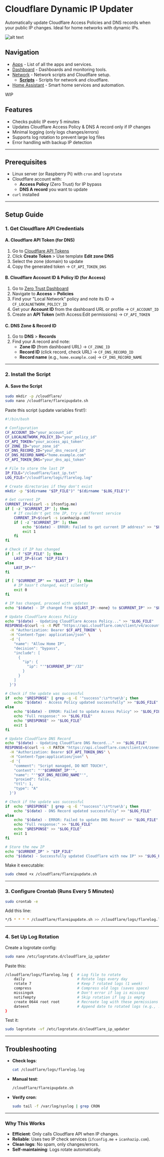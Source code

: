 # **Cloudflare Dynamic IP Updater**

Automatically update Cloudflare Access Policies and DNS records when your public IP changes. Ideal for home networks with dynamic IPs.

![alt text](/assets/network/cloudflare_script.png)

## Navigation
* [Apps](/apps/README.md) - List of all the apps and services.
* [Dashboard](/dashboard/README.md) - Dashboards and monitoring tools.
* [Network](/network/README.md) - Network scripts and Cloudflare setup.
  - [__Scripts__](/network/scripts/README.md) - Scripts for network and cloudflare.
* [Home Assistant](/homeassistant/README.md) - Smart home services and automation.


WIP

## **Features**
- Checks public IP every 5 minutes
- Updates Cloudflare Access Policy & DNS A record only if IP changes
- Minimal logging (only logs changes/errors)
- Supports log rotation to prevent large log files
- Error handling with backup IP detection

---

## **Prerequisites**
- Linux server (or Raspberry Pi) with `cron` and `logrotate`
- Cloudflare account with:
  - **Access Policy** (Zero Trust) for IP bypass
  - **DNS A record** you want to update
- `curl` installed

---

## **Setup Guide**

### **1. Get Cloudflare API Credentials**
#### **A. Cloudflare API Token (for DNS)**
1. Go to [Cloudflare API Tokens](https://dash.cloudflare.com/profile/api-tokens)
2. Click **Create Token** > Use template **Edit zone DNS**
3. Select the zone (domain) to update
4. Copy the generated token → `CF_API_TOKEN_DNS`

#### **B. Cloudflare Account ID & Policy ID (for Access)**
1. Go to [Zero Trust Dashboard](https://one.dash.cloudflare.com/)
2. Navigate to **Access** > **Policies**
3. Find your "Local Network" policy and note its ID → `CF_LOCALNETWORK_POLICY_ID`
4. Get your **Account ID** from the dashboard URL or profile → `CF_ACCOUNT_ID`
5. Create an **API Token** (with Access:Edit permissions) → `CF_API_TOKEN`

#### **C. DNS Zone & Record ID**
1. Go to **DNS** > **Records**
2. Find your A record and note:
   - **Zone ID** (from dashboard URL) → `CF_ZONE_ID`
   - **Record ID** (click record, check URL) → `CF_DNS_RECORD_ID`
   - **Record name** (e.g., `home.example.com`) → `CF_DNS_RECORD_NAME`

---

### **2. Install the Script**
#### **A. Save the Script**
```bash
sudo mkdir -p /cloudflare/
sudo nano /cloudflare/flareipupdate.sh
```
Paste this script (update variables first!):
```bash
#!/bin/bash

# Configuration
CF_ACCOUNT_ID="your_account_id"
CF_LOCALNETWORK_POLICY_ID="your_policy_id"
CF_API_TOKEN="your_access_api_token"
CF_ZONE_ID="your_zone_id"
CF_DNS_RECORD_ID="your_dns_record_id"
CF_DNS_RECORD_NAME="home.example.com"
CF_API_TOKEN_DNS="your_dns_api_token"

# File to store the last IP
IP_FILE="/cloudflare/last_ip.txt"
LOG_FILE="/cloudflare/logs/flarelog.log"

# Create directories if they don't exist
mkdir -p "$(dirname "$IP_FILE")" "$(dirname "$LOG_FILE")"

# Get current IP
CURRENT_IP=$(curl -s ifconfig.me)
if [ -z "$CURRENT_IP" ]; then
    # If couldn't get the IP, try a different service
    CURRENT_IP=$(curl -s icanhazip.com)
    if [ -z "$CURRENT_IP" ]; then
        echo "$(date) - ERROR: Failed to get current IP address" >> "$LOG_FILE"
        exit 1
    fi
fi

# Check if IP has changed
if [ -f "$IP_FILE" ]; then
    LAST_IP=$(cat "$IP_FILE")
else
    LAST_IP=""
fi

if [ "$CURRENT_IP" == "$LAST_IP" ]; then
    # IP hasn't changed, exit silently
    exit 0
fi

# IP has changed, proceed with updates
echo "$(date) - IP changed from ${LAST_IP:-none} to $CURRENT_IP" >> "$LOG_FILE"

# Update Cloudflare Access Policy
echo "$(date) - Updating Cloudflare Access Policy..." >> "$LOG_FILE"
RESPONSE=$(curl -s -X PUT "https://api.cloudflare.com/client/v4/accounts/$CF_ACCOUNT_ID/access/policies/$CF_LOCALNETWORK_POLICY_ID" \
  -H "Authorization: Bearer $CF_API_TOKEN" \
  -H "Content-Type: application/json" \
  -d '{
    "name": "Allow Home IP",
    "decision": "bypass",
    "include": [
      {
        "ip": {
          "ip": "'"$CURRENT_IP"'/32"
        }
      }
    ]
  }')

# Check if the update was successful
if  echo "$RESPONSE" | grep -q -E '"success":\s*true\b'; then
    echo "$(date) - Access Policy updated successfully" >> "$LOG_FILE"
else
    echo "$(date) - ERROR: Failed to update Access Policy" >> "$LOG_FILE"
    echo "Full response:" >> "$LOG_FILE"
    echo "$RESPONSE" >> "$LOG_FILE"
    exit 1
fi

# Update Cloudflare DNS Record
echo "$(date) - Updating Cloudflare DNS Record..." >> "$LOG_FILE"
RESPONSE=$(curl -s -X PATCH "https://api.cloudflare.com/client/v4/zones/$CF_ZONE_ID/dns_records/$CF_DNS_RECORD_ID" \
  -H "Authorization: Bearer $CF_API_TOKEN_DNS" \
  -H "Content-Type:application/json" \
  -d '{
    "comment": "Script managed, DO NOT TOUCH!",
    "content": "'"$CURRENT_IP"'",
    "name": "'"$CF_DNS_RECORD_NAME"'",
    "proxied": false,
    "ttl": 1,
    "type": "A"
  }')

# Check if the update was successful
if  echo "$RESPONSE" | grep -q -E '"success":\s*true\b'; then
    echo "$(date) - DNS Record updated successfully" >> "$LOG_FILE"
else
    echo "$(date) - ERROR: Failed to update DNS Record" >> "$LOG_FILE"
    echo "Full response:" >> "$LOG_FILE"
    echo "$RESPONSE" >> "$LOG_FILE"
    exit 1
fi

# Store the new IP
echo "$CURRENT_IP" > "$IP_FILE"
echo "$(date) - Successfully updated Cloudflare with new IP" >> "$LOG_FILE"
```
Make it executable:
```bash
sudo chmod +x /cloudflare/flareipupdate.sh
```

---

### **3. Configure Crontab (Runs Every 5 Minutes)**
```bash
sudo crontab -e
```
Add this line:
```bash
*/5 * * * * /cloudflare/flareipupdate.sh >> /cloudflare/logs/flarelog.log 2>&1
```

---

### **4. Set Up Log Rotation**
Create a logrotate config:
```bash
sudo nano /etc/logrotate.d/cloudflare_ip_updater
```
Paste this:
```bash
/cloudflare/logs/flarelog.log {  # Log file to rotate
    daily                        # Rotate logs every day
    rotate 7                     # Keep 7 rotated logs (1 week)
    compress                     # Compress old logs (saves space)
    missingok                    # Don't error if log is missing
    notifempty                   # Skip rotation if log is empty
    create 0644 root root        # Recreate log with these permissions
    dateext                      # Append date to rotated logs (e.g., .log-20250521.gz)
}
```
Test it:
```bash
sudo logrotate -vf /etc/logrotate.d/cloudflare_ip_updater
```

---

## **Troubleshooting**
- **Check logs**:  
  ```bash
  cat /cloudflare/logs/flarelog.log
  ```
- **Manual test**:  
  ```bash
  /cloudflare/flareipupdate.sh
  ```
- **Verify cron**:  
  ```bash
  sudo tail -f /var/log/syslog | grep CRON
  ```

---

### **Why This Works**
- **Efficient**: Only calls Cloudflare API when IP changes.
- **Reliable**: Uses two IP check services (`ifconfig.me` + `icanhazip.com`).
- **Clean logs**: No spam, only changes/errors.
- **Self-maintaining**: Logs rotate automatically.  

